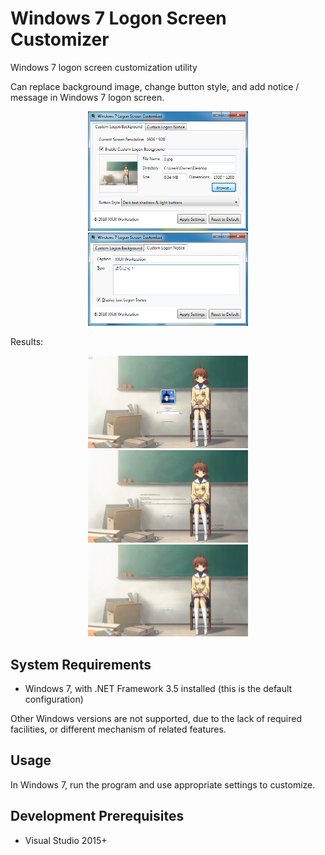 # Windows 7 Logon Screen Customizer
Windows 7 logon screen customization utility

Can replace background image, change button style, and add notice / message in Windows 7 logon screen.

<p align="center">
  <img src="https://github.com/xlfdll/xlfdll.github.io/raw/master/images/projects/Win7LogonScreenCustomizer/Win7LogonScreenCustomizer-Background.png"
       alt="Windows 7 Logon Screen Customizer - Custom Logon Background"
       width="256">
  <img src="https://github.com/xlfdll/xlfdll.github.io/raw/master/images/projects/Win7LogonScreenCustomizer/Win7LogonScreenCustomizer-Notice.png"
       alt="Windows 7 Logon Screen Customizer - Custom Logon Notice"
       width="256">
</p>

Results:

<p align="center">
  <img src="https://github.com/xlfdll/xlfdll.github.io/raw/master/images/projects/Win7LogonScreenCustomizer/Win7-Logon-Password.png"
       alt="Windows 7 Logon - Password Screen"
       width="256">
  <img src="https://github.com/xlfdll/xlfdll.github.io/raw/master/images/projects/Win7LogonScreenCustomizer/Win7-Logon-LastLogin.png"
       alt="Windows 7 Logon - Last Login Message"
       width="256">
  <img src="https://github.com/xlfdll/xlfdll.github.io/raw/master/images/projects/Win7LogonScreenCustomizer/Win7-Logon-Notice.png"
       alt="Windows 7 Logon - Custom Logon Notice"
       width="256">
</p>

## System Requirements
* Windows 7, with .NET Framework 3.5 installed (this is the default configuration)

Other Windows versions are not supported, due to the lack of required facilities, or different mechanism of related features.

## Usage
In Windows 7, run the program and use appropriate settings to customize.

## Development Prerequisites
* Visual Studio 2015+

